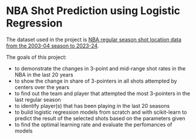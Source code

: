 # NBA Shot Prediction using Logistic Regression
The dataset used in the project is [NBA regular season shot location data from the 2003-04 season to 2023-24](https://github.com/DomSamangy/NBA_Shots_04_24).

The goals of this project:
* to demonstrate the changes in 3-point and mid-range shot rates in the NBA in the last 20 years
* to show the change in share of 3-pointers in all shots attempted by centers over the years
* to find out the team and player that attempted the most 3-pointers in the last regular season
* to identify player(s) that has been playing in the last 20 seasons
* to build logistic regression models from scratch and with scikit-learn to predict the result of the selected shots based on the parameters given
* to find the optimal learning rate and evaluate the perfomances of models
